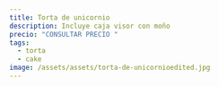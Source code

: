 ```yaml
---
title: Torta de unicornio
description: Incluye caja visor con moño
precio: "CONSULTAR PRECIO "
tags:
  - torta
  - cake
image: /assets/assets/torta-de-unicornioedited.jpg
---
```

